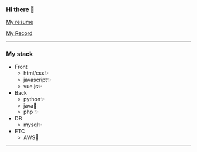 ### Hi there 👋

[My resume](https://busy-tarantula-6ac.notion.site/bf8be605a63842b4a095f8cef2f00991)


[My Record](https://busy-tarantula-6ac.notion.site/bfedab1a43ec42c9a2df8ebf1944df30)

---

### My stack<br>
- Front
  - html/css✨
  - javascript✨
  - vue.js✨
- Back
  - python✨
  - java🤔
  - php ✨
- DB
  - mysql✨
- ETC
  - AWS🤔
---

<!--
**hunkicho/hunkicho** is a ✨ _special_ ✨ repository because its `README.md` (this file) appears on your GitHub profile.

Here are some ideas to get you started:

- 🔭 I’m currently working on ...
- 🌱 I’m currently learning ...
- 👯 I’m looking to collaborate on ...
- 🤔 I’m looking for help with ...
- 💬 Ask me about ...
- 📫 How to reach me: ...
- 😄 Pronouns: ...
- ⚡ Fun fact: ...
-->
